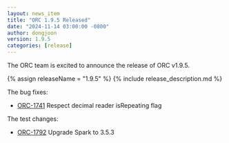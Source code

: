 ```yaml
---
layout: news_item
title: "ORC 1.9.5 Released"
date: "2024-11-14 03:00:00 -0800"
author: dongjoon
version: 1.9.5
categories: [release]
---
```


The ORC team is excited to announce the release of ORC v1.9.5.

{% assign releaseName = "1.9.5" %}
{% include release_description.md %}

The bug fixes:
- [ORC-1741]({{site.jira}}/ORC-1741) Respect decimal reader isRepeating flag

The test changes:
- [ORC-1792]({{site.jira}}/ORC-1792) Upgrade Spark to 3.5.3
